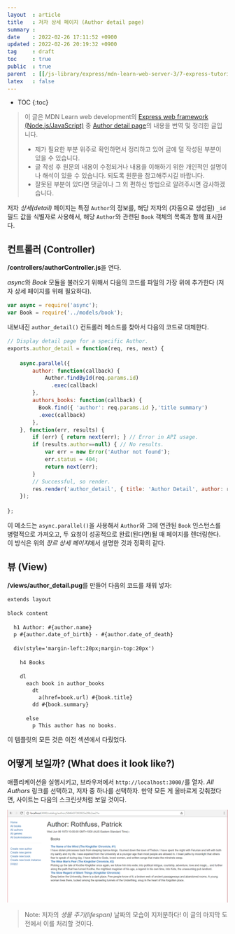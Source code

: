 ```yaml
---
layout  : article
title   : 저자 상세 페이지 (Author detail page)
summary : 
date    : 2022-02-26 17:11:52 +0900
updated : 2022-02-26 20:19:32 +0900
tag     : draft
toc     : true
public  : true
parent  : [[/js-library/express/mdn-learn-web-server-3/7-express-tutorial-5]]
latex   : false
---
```

* TOC
{:toc}

> 이 글은 MDN Learn web development의 [Express web framework (Node.js/JavaScript)](https://developer.mozilla.org/en-US/docs/Learn/Server-side/Express_Nodejs) 중 [Author detail page](https://developer.mozilla.org/en-US/docs/Learn/Server-side/Express_Nodejs/Displaying_data/Author_detail_page)의 내용을 번역 및 정리한 글입니다.
>
> * 제가 필요한 부분 위주로 확인하면서 정리하고 있어 글에 덜 작성된 부분이 있을 수 있습니다.
> * 글 작성 후 원문의 내용이 수정되거나 내용을 이해하기 위한 개인적인 설명이나 해석이 있을 수 있습니다. 되도록 원문을 참고해주시길 바랍니다.
> * 잘못된 부분이 있다면 댓글이나 그 외 편하신 방법으로 알려주시면 감사하겠습니다.

저자 *상세(detail)* 페이지는 특정 `Author`의 정보를, 해당 저자의 (자동으로 생성된) `_id` 필드 값을 식별자로 사용해서, 해당 `Author`와 관련된 `Book` 객체의 목록과 함께 표시한다.

## 컨트롤러 (Controller)

**/controllers/authorController.js**을 연다.

*async*와 *Book* 모듈을 불러오기 위해서 다음의 코드를 파일의 가장 위에 추가한다 (저자 상세 페이지를 위해 필요하다).

```js
var async = require('async');
var Book = require('../models/book');
```

내보내진 `author_detail()` 컨트롤러 메소드를 찾아서 다음의 코드로 대체한다.

```js
// Display detail page for a specific Author.
exports.author_detail = function(req, res, next) {

    async.parallel({
        author: function(callback) {
            Author.findById(req.params.id)
              .exec(callback)
        },
        authors_books: function(callback) {
          Book.find({ 'author': req.params.id },'title summary')
          .exec(callback)
        },
    }, function(err, results) {
        if (err) { return next(err); } // Error in API usage.
        if (results.author==null) { // No results.
            var err = new Error('Author not found');
            err.status = 404;
            return next(err);
        }
        // Successful, so render.
        res.render('author_detail', { title: 'Author Detail', author: results.author, author_books: results.authors_books } );
    });

};
```

이 메소드는 `async.parallel()`을 사용해서 `Author`와 그에 연관된 `Book` 인스턴스를 병렬적으로 가져오고, 두 요청이 성공적으로 완료(된다면)될 때 페이지를 렌더링한다. 이 방식은 위의 *장르 상세 페이지*에서 설명한 것과 정확히 같다.

## 뷰 (View)

**/views/author_detail.pug**를 만들어 다음의 코드를 채워 넣자:

```pug
extends layout

block content

  h1 Author: #{author.name}
  p #{author.date_of_birth} - #{author.date_of_death}

  div(style='margin-left:20px;margin-top:20px')

    h4 Books

    dl
      each book in author_books
        dt
          a(href=book.url) #{book.title}
        dd #{book.summary}

      else
        p This author has no books.
```

이 템플릿의 모든 것은 이전 섹션에서 다뤘었다.

## 어떻게 보일까? (What does it look like?)

애플리케이션을 실행시키고, 브라우저에서 `http://localhost:3000/`를 열자. *All Authors* 링크를 선택하고, 저자 중 하나를 선택하자. 만약 모든 게 올바르게 갖춰졌다면, 사이트는 다음의 스크린샷처럼 보일 것이다.

![author detail page screenshot](/post-img/mdn-learn-web-server-3-7-11-author-detail-page/locallibary_express_author_detail.png)

> Note: 저자의 *생몰 주기(lifespan)* 날짜의 모습이 지저분하다! 이 글의 마지막 도전에서 이를 처리할 것이다.
